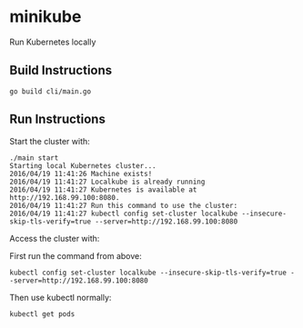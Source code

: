 # minikube
Run Kubernetes locally

## Build Instructions

    go build cli/main.go

## Run Instructions
Start the cluster with:

    ./main start
    Starting local Kubernetes cluster...
    2016/04/19 11:41:26 Machine exists!
    2016/04/19 11:41:27 Localkube is already running
    2016/04/19 11:41:27 Kubernetes is available at http://192.168.99.100:8080.
    2016/04/19 11:41:27 Run this command to use the cluster: 
    2016/04/19 11:41:27 kubectl config set-cluster localkube --insecure-skip-tls-verify=true --server=http://192.168.99.100:8080

Access the cluster with:

 First run the command from above:

    kubectl config set-cluster localkube --insecure-skip-tls-verify=true --server=http://192.168.99.100:8080

Then use kubectl normally:

    kubectl get pods


